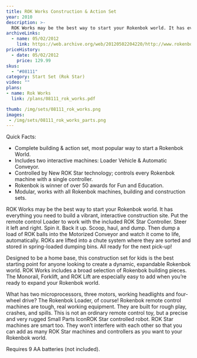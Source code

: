 ```yaml
---
title: ROK Works Construction & Action Set
year: 2010
description: >-
  ROK Works may be the best way to start your Rokenbok world. It has everything you need to build a vibrant, interactive construction site. Put the remote control Loader to work with the included ROK Star Controller. Steer it left and right. Spin it. Back it up. Scoop, haul, and dump. Then dump a load of ROK balls into the Motorized Conveyor and watch it come to life, automatically. ROKs are lifted into a chute system where they are sorted and stored in spring-loaded dumping bins. All ready for the next pick-up!
archiveLinks:
  - name: 05/02/2012
    link: https://web.archive.org/web/20120502204220/http://www.rokenbok.com/estore/complete-action-sets/rok-works-construction-action-set
priceHistory:
  - date: 05/02/2012
    price: 129.99
skus:
  - "#08111"
category: Start Set (Rok Star)
video: ""
plans:
- name: Rok Works
  link: /plans/08111_rok_works.pdf

thumb: /img/sets/08111_rok_works.png
images:
 - /img/sets/08111_rok_works_parts.png
---
```

Quick Facts:
- Complete building & action set, most popular way to start a Rokenbok World.
- Includes two interactive machines: Loader Vehicle & Automatic Conveyor.
- Controlled by New ROK Star technology; controls every Rokenbok machine with a single controller.
- Rokenbok is winner of over 50 awards for Fun and Education.
- Modular, works with all Rokenbok machines, building and construction sets.


ROK Works may be the best way to start your Rokenbok world. It has everything you need to build a vibrant, interactive construction site. Put the remote control Loader to work with the included ROK Star Controller. Steer it left and right. Spin it. Back it up. Scoop, haul, and dump. Then dump a load of ROK balls into the Motorized Conveyor and watch it come to life, automatically. ROKs are lifted into a chute system where they are sorted and stored in spring-loaded dumping bins. All ready for the next pick-up!

Designed to be a home base, this construction set for kids is the best starting point for anyone looking to create a dynamic, expandable Rokenbok world. ROK Works includes a broad selection of Rokenbok building pieces. The Monorail, Forklift, and ROK Lift are especially easy to add when you’re ready to expand your Rokenbok world.

What has two microprocessors, three motors, working headlights and four-wheel drive? The Rokenbok Loader, of course! Rokenbok remote control machines are tough, real working equipment.  They are built for rough play, crashes, and spills. This is not an ordinary remote control toy, but a precise and very rugged Small Parts IconROK Star controlled robot. ROK Star machines are smart too. They won’t interfere with each other so that you can add as many ROK Star machines and controllers as you want to your Rokenbok world.

Requires 9 AA batteries (not included).
